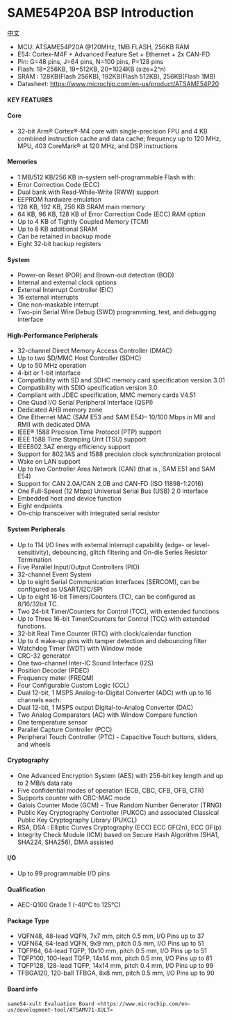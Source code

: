 # SAME54P20A BSP Introduction

[中文](README_zh.md) 
- MCU: ATSAME54P20A @120MHz, 1MB FLASH, 256KB RAM
- E54: Cortex-M4F + Advanced Feature Set + Ethernet + 2x CAN-FD
- Pin: G=48 pins, J=64 pins, N=100 pins, P=128 pins
- Flash: 18=256KB, 19=512KB, 20=1024KB (size=2^n)
- SRAM : 128KB(Flash 256KB), 192KB(Flash 512KB), 256KB(Flash 1MB)
- Datasheet: <https://www.microchip.com/en-us/product/ATSAME54P20>

#### KEY FEATURES

#### Core
  - 32-bit Arm® Cortex®-M4 core with single-precision FPU and 4 KB combined instruction cache and data cache; frequency up to 120 MHz, MPU, 403 CoreMark® at 120 MHz, and DSP instructions

####  Memories
  - 1 MB/512 KB/256 KB in-system self-programmable Flash with:
  - Error Correction Code (ECC)
  - Dual bank with Read-While-Write (RWW) support
  - EEPROM hardware emulation
  - 128 KB, 192 KB, 256 KB SRAM main memory
  - 64 KB, 96 KB, 128 KB of Error Correction Code (ECC) RAM option
  - Up to 4 KB of Tightly Coupled Memory (TCM)
  - Up to 8 KB additional SRAM
  - Can be retained in backup mode
  - Eight 32-bit backup registers

#### System
  - Power-on Reset (POR) and Brown-out detection (BOD)
  - Internal and external clock options
  - External Interrupt Controller (EIC)
  - 16 external interrupts
  - One non-maskable interrupt
  - Two-pin Serial Wire Debug (SWD) programming, test, and debugging interface

#### High-Performance Peripherals
  - 32-channel Direct Memory Access Controller (DMAC)
  - Up to two SD/MMC Host Controller (SDHC)
  - Up to 50 MHz operation
  - 4-bit or 1-bit interface
  - Compatibility with SD and SDHC memory card specification version 3.01
  - Compatibility with SDIO specification version 3.0
  - Compliant with JDEC specification, MMC memory cards V4.51
  - One Quad I/O Serial Peripheral Interface (QSPI)
  - Dedicated AHB memory zone
  - One Ethernet MAC (SAM E53 and SAM E54)– 10/100 Mbps in MII and RMII with dedicated DMA
  - IEEE® 1588 Precision Time Protocol (PTP) support
  - IEEE 1588 Time Stamping Unit (TSU) support
  - IEEE802.3AZ energy efficiency support
  - Support for 802.1AS and 1588 precision clock synchronization protocol
  - Wake on LAN support
  -  Up to two Controller Area Network (CAN) (that is., SAM E51 and SAM E54)
  - Support for CAN 2.0A/CAN 2.0B and CAN-FD (ISO 11898-1:2016)
  - One Full-Speed (12 Mbps) Universal Serial Bus (USB) 2.0 interface
  - Embedded host and device function
  - Eight endpoints
  - On-chip transceiver with integrated serial resistor

#### System Peripherals
  - Up to 114 I/O lines with external interrupt capability (edge- or level-sensitivity), debouncing, glitch filtering and On-die Series Resistor Termination
  - Five Parallel Input/Output Controllers (PIO)
  - 32-channel Event System
  - Up to eight Serial Communication Interfaces (SERCOM), can be configured as USART/I2C/SPI
  - Up to eight 16-bit Timers/Counters (TC), can be configured as 8/16/32bit TC.
  - Two 24-bit Timer/Counters for Control (TCC), with extended functions
  - Up to Three 16-bit Timer/Counters for Control (TCC) with extended functions.
  - 32-bit Real Time Counter (RTC) with clock/calendar function
  - Up to 4 wake-up pins with tamper detection and debouncing filter
  - Watchdog Timer (WDT) with Window mode
  - CRC-32 generator
  - One two-channel Inter-IC Sound Interface (I2S)
  - Position Decoder (PDEC)
  - Frequency meter (FREQM)
  - Four Configurable Custom Logic (CCL)
  - Dual 12-bit, 1 MSPS Analog-to-Digital Converter (ADC) with up to 16 channels each:
  - Dual 12-bit, 1 MSPS output Digital-to-Analog Converter (DAC)
  - Two Analog Comparators (AC) with Window Compare function
  - One temperature sensor
  - Parallel Capture Controller (PCC)
  - Peripheral Touch Controller (PTC) - Capacitive Touch buttons, sliders, and wheels

#### Cryptography
  - One Advanced Encryption System (AES) with 256-bit key length and up to 2 MB/s data rate
  - Five confidential modes of operation (ECB, CBC, CFB, OFB, CTR)
  - Supports counter with CBC-MAC mode
  - Galois Counter Mode (GCM) - True Random Number Generator (TRNG)
  - Public Key Cryptography Controller (PUKCC) and associated Classical Public Key Cryptography Library (PUKCL)
  - RSA, DSA : Elliptic Curves Cryptography (ECC) ECC GF(2n), ECC GF(p)
  - Integrity Check Module (ICM) based on Secure Hash Algorithm (SHA1, SHA224, SHA256), DMA assisted

#### I/O
  - Up to 99 programmable I/O pins

#### Qualification
  - AEC-Q100 Grade 1 (-40°C to 125°C)

#### Package Type
  - VQFN48,    48-lead VQFN, 7x7 mm,   pitch 0.5 mm, I/O Pins up to 37
  - VQFN64,    64-lead VQFN, 9x9 mm,   pitch 0.5 mm, I/O Pins up to 51
  - TQFP64,    64-lead TQFP, 10x10 mm, pitch 0.5 mm, I/O Pins up to 51
  - TQFP100,  100-lead TQFP, 14x14 mm, pitch 0.5 mm, I/O Pins up to 81
  - TQFP128,  128-lead TQFP, 14x14 mm, pitch 0.4 mm, I/O Pins up to 99
  - TFBGA120, 120-ball TFBGA, 8x8 mm,  pitch 0.5 mm, I/O Pins up to 90

#### Board info
    same54-xult Evaluation Board <https://www.microchip.com/en-us/development-tool/ATSAMV71-XULT>
```
